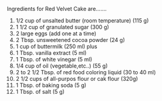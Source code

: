 Ingredients for Red Velvet Cake are.......


1. 1/2 cup of unsalted butter (room temperature) (115 g)
2. 1 1/2 cup of granulated sugar (300 g)
3. 2 large eggs (add one at a time)
4. 2 Tbsp. unsweetened cocoa powder (24 g)
5. 1 cup of buttermilk (250 ml) 
plus
6. 1 Tbsp. vanilla extract (5 ml)
7. 1 Tbsp. of white vinegar (5 ml)
8. 1/4 cup of oil (vegetable,etc..) (55 g)
9. 2 to 2 1/2 Tbsp. of red food coloring liquid (30 to 40 ml)
10. 2 1/2 cups of all-purpos flour or cak flour (320g)
11. 1 Tbsp. of baking soda (5 g)
12. 1 Tbsp. of salt (5 g)